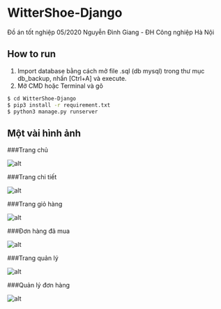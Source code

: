 # WitterShoe-Django

Đồ án tốt nghiệp 05/2020 Nguyễn Đình Giang - ĐH Công nghiệp Hà Nội

## How to run

1. Import database bằng cách mở file .sql (db mysql) trong thư mục db_backup, nhấn [Ctrl+A] và execute.
2. Mở CMD hoặc Terminal và gõ

```bash
$ cd WitterShoe-Django
$ pip3 install -r requirement.txt
$ python3 manage.py runserver
```

## Một vài hình ảnh

###Trang chủ

![alt](https://i.imgur.com/7HzOxJm.png)



###Trang chi tiết

![alt](https://i.imgur.com/LAnXnVE.png)


###Trang giỏ hàng

![alt](https://i.imgur.com/kre440e.png)

###Đơn hàng đã mua

![alt](https://i.imgur.com/Xm9y6io.png)


###Trang quản lý

![alt](https://i.imgur.com/XRR2DFO.png)


###Quản lý đơn hàng

![alt](https://i.imgur.com/3i4c54c.png)
